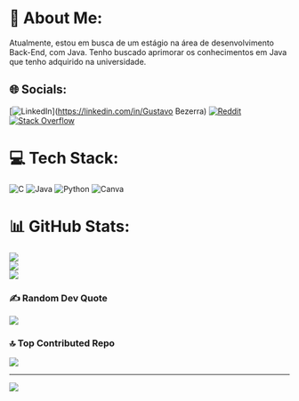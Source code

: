# 💫 About Me:
Atualmente, estou em busca de um estágio na área de desenvolvimento Back-End, com Java. Tenho buscado aprimorar os conhecimentos em Java que tenho adquirido na universidade.


## 🌐 Socials:
[![LinkedIn](https://img.shields.io/badge/LinkedIn-%230077B5.svg?logo=linkedin&logoColor=white)](https://linkedin.com/in/Gustavo Bezerra) [![Reddit](https://img.shields.io/badge/Reddit-%23FF4500.svg?logo=Reddit&logoColor=white)](https://reddit.com/user/BizarreG) [![Stack Overflow](https://img.shields.io/badge/-Stackoverflow-FE7A16?logo=stack-overflow&logoColor=white)](https://stackoverflow.com/users/23498042) 

# 💻 Tech Stack:
![C](https://img.shields.io/badge/c-%2300599C.svg?style=flat&logo=c&logoColor=white) ![Java](https://img.shields.io/badge/java-%23ED8B00.svg?style=flat&logo=openjdk&logoColor=white) ![Python](https://img.shields.io/badge/python-3670A0?style=flat&logo=python&logoColor=ffdd54) ![Canva](https://img.shields.io/badge/Canva-%2300C4CC.svg?style=flat&logo=Canva&logoColor=white)
# 📊 GitHub Stats:
![](https://github-readme-stats.vercel.app/api?username=BizerraGuU&theme=bear&hide_border=false&include_all_commits=true&count_private=true)<br/>
![](https://github-readme-streak-stats.herokuapp.com/?user=BizerraGuU&theme=bear&hide_border=false)<br/>
![](https://github-readme-stats.vercel.app/api/top-langs/?username=BizerraGuU&theme=bear&hide_border=false&include_all_commits=true&count_private=true&layout=compact)

### ✍️ Random Dev Quote
![](https://quotes-github-readme.vercel.app/api?type=horizontal&theme=gruvbox)

### 🔝 Top Contributed Repo
![](https://github-contributor-stats.vercel.app/api?username=BizerraGuU&limit=5&theme=gruvbox&combine_all_yearly_contributions=true)

---
[![](https://visitcount.itsvg.in/api?id=BizerraGuU&icon=0&color=0)](https://visitcount.itsvg.in)

<!-- Proudly created with GPRM ( https://gprm.itsvg.in ) -->
